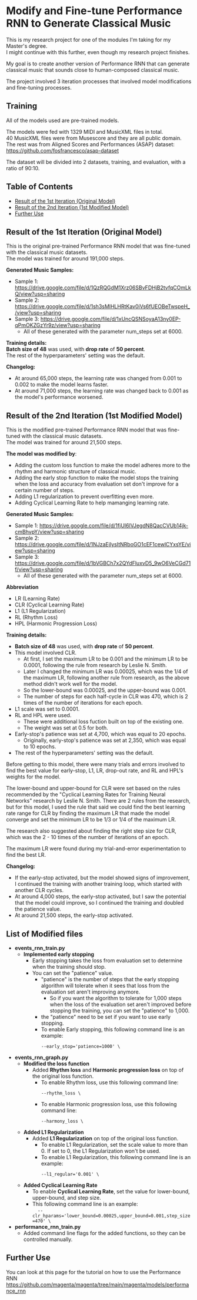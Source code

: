 # Modify and Fine-tune Performance RNN to Generate Classical Music

This is my research project for one of the modules I'm taking for my Master's degree.     
I might continue with this further, even though my research project finishes.

My goal is to create another version of Performance RNN that can generate classical music that sounds close to human-composed classical music.

The project involved 3 iteration processes that involved model modifications and fine-tuning processes.

## Training
All of the models used are pre-trained models.     

The models were fed with 1329 MIDI and MusicXML files in total.     
40 MusicXML files were from Musescore and they are all public domain.   
The rest was from Aligned Scores and Performances (ASAP) dataset: https://github.com/fosfrancesco/asap-dataset    
     
The dataset will be divided into 2 datasets, training, and evaluation, with a ratio of 90:10.    

## Table of Contents
- [Result of the 1st Iteration (Original Model)](#result-original-model)
- [Result of the 2nd Iteration (1st Modified Model)](#result-modified-model)
- [Further Use](#further-use)

## Result of the 1st Iteration (Original Model)
This is the original pre-trained Performance RNN model that was fine-tuned with the classical music datasets.     
The model was trained for around 191,000 steps.        
 
**Generated Music Samples:**         
- Sample 1: https://drive.google.com/file/d/1QzRQGdM1Xrz06SBvFDHjB2tvfqCOmLkQ/view?usp=sharing          
- Sample 2: https://drive.google.com/file/d/1sh3sMlHLHRtKav0iVs6fUEOBeTwspeH_/view?usp=sharing      
- Sample 3: https://drive.google.com/file/d/1xUncQSNSoyaA13ny0EP-qPmOKZGzYr9z/view?usp=sharing    
    - All of these generated with the parameter num_steps set at 6000.
  
**Training details:**        
**Batch size of 48** was used, with **drop rate** of **50 percent**.    
The rest of the hyperparameters' setting was the default. 

**Changelog:**   
- At around 65,000 steps, the learning rate was changed from 0.001 to 0.002 to make the model learns faster.  
- At around 71,000 steps, the learning rate was changed back to 0.001 as the model's performance worsened.   
  
## Result of the 2nd Iteration (1st Modified Model)
This is the modified pre-trained Performance RNN model that was fine-tuned with the classical music datasets.     
The model was trained for around 21,500 steps. 

**The model was modified by**:     
- Adding the custom loss function to make the model adheres more to the rhythm and harmonic structure of classical music.       
- Adding the early stop function to make the model stops the training when the loss and accuracy from evaluation set don't improve for a certain number of steps.   
- Adding L1 regularization to prevent overfitting even more.
- Adding Cyclical Learning Rate to help mamanging learning rate.

**Generated Music Samples:**         
- Sample 1: https://drive.google.com/file/d/1fjUI6lVJegdN8QacCVUb14jk-cmBhvpY/view?usp=sharing       
- Sample 2: https://drive.google.com/file/d/1NJzaEjIysItNRboGO1cEF1cewlCYxsYE/view?usp=sharing   
- Sample 3: https://drive.google.com/file/d/1bVGBCh7x2QYdFluxvD5_9wO6VeCGd71f/view?usp=sharing 
    - All of these generated with the parameter num_steps set at 6000.

**Abbreviation**
- LR (Learning Rate)
- CLR (Cyclical Learning Rate)
- L1 (L1 Regularization)
- RL (Rhythm Loss)
- HPL (Harmonic Progression Loss)

**Training details:**  
- **Batch size of 48** was used, with **drop rate** of **50 percent**. 
- This model involved CLR.      
    - At first, I set the maximum LR to be 0.001 and the minimum LR to be 0.0001, following the rule from research by Leslie N. Smith.     
    - Later I changed the minimum LR was 0.00025, which was the 1/4 of the maximum LR, following another rule from research, as the above method didn't work well for the model.
    - So the lower-bound was 0.00025, and the upper-bound was 0.001. 
    - The number of steps for each half-cycle in CLR was 470, which is 2 times of the number of iterations for each epoch.   
- L1 scale was set to 0.0001.            
- RL and HPL were used.
    - These were additional loss fuction built on top of the existing one.  
    - The weight was set at 0.5 for both.  
- Early-stop's patience was set at 4,700, which was equal to 20 epochs.                   
    - Originally, early-stop's patience was set at 2,350, which was equal to 10 epochs.    
- The rest of the hyperparameters' setting was the default.   

Before getting to this model, there were many trials and errors involved to find the best value for early-stop, L1, LR, drop-out rate, and RL and HPL's weights for the model.     

The lower-bound and upper-bound for CLR were set based on the rules recommended by the "Cyclical Learning Rates for Training Neural Networks" research by Leslie N. Smith. There are 2 rules from the research, but for this model, I used the rule that said we could find the best learning rate range for CLR by finding the maximum LR that made the model converge and set the minimum LR to be 1/3 or 1/4 of the maximum LR.

The research also suggested about finding the right step size for CLR, which was the 2 - 10 times of the number of iterations of an epoch.

The maximum LR were found during my trial-and-error experimentation to find the best LR.

**Changelog:** 
- If the early-stop activated, but the model showed signs of improvement, I continued the training with another training loop, which started with another CLR cycles. 
- At around 4,000 steps, the early-stop activated, but I saw the potential that the model could improve, so I continued the training and doubled the patience value.
- At around 21,500 steps, the early-stop activated. 


## List of Modified files
- **events_rnn_train.py**
    - **Implemented early stopping**
        - Early stopping takes the loss from evaluation set to determine when the training should stop.
        - You can set the "patience" value.
            - "patience" is the number of steps that the early stopping algorithm will tolerate when it sees that loss from the evaluation set aren't improving anymore.
                - So if you want the algorithm to tolerate for 1,000 steps when the loss of the evaluation set aren't improved before stopping the training, you can set the "patience" to 1,000.           
            - the "patience" need to be set if you want to use early stopping. 
            - To enable Early stopping, this following command line is an example:     
                ```
                --early_stop='patience=1000' \
                ``` 
- **events_rnn_graph.py**
    - **Modified the loss function**
        - Added **Rhythm loss** and **Harmonic progression loss** on top of the original loss function.    
            - To enable Rhythm loss, use this following command line:     
                ```
                --rhythm_loss \
                ``` 
            - To enable Harmonic progression loss, use this following command line:     
                ```
                --harmony_loss \
                ``` 
    - **Added L1 Regularization**
        - Added **L1 Regularization** on top of the original loss function.  
            - To enable L1 Regularization, set the scale value to more than 0. If set to 0, the L1 Regularization won't be used.
            - To enable L1 Regularization, this following command line is an example:     
                ```
                --l1_regular='0.001' \
                ```   
    - **Added Cyclical Learning Rate**  
        - To enable **Cyclical Learning Rate**, set the value for lower-bound, upper-bound, and step size.   
        - This following command line is an example:        
                ```  
                --clr_hparams='lower_bound=0.00025,upper_bound=0.001,step_size=470' \   
                ```     
- **performance_rnn_train.py**
    - Added command line flags for the added functions, so they can be controlled manually.

## Further Use
You can look at this page for the tutorial on how to use the Performance RNN   
https://github.com/magenta/magenta/tree/main/magenta/models/performance_rnn
